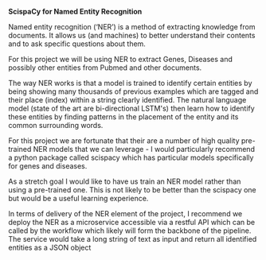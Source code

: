 **ScispaCy for Named Entity Recognition**

Named entity recognition (‘NER’) is a method of extracting knowledge from documents. It allows us (and machines) to better understand their contents and to ask specific questions about them.

For this project we will be using NER to extract Genes, Diseases and possibly other entities from Pubmed and other documents.

The way NER works is that a model is trained to identify certain entities by being showing many thousands of previous examples which are tagged and their place (index) within a string clearly identified. The natural language model (state of the art are bi-directional LSTM's) then learn how to identify these entities by finding patterns in the placement of the entity and its common surrounding words.

For this project we are fortunate that their are a number of high quality pre-trained NER models that we can leverage - I would particularly recommend a python package called scispacy which has particular models specifically for genes and diseases.

As a stretch goal I would like to have us train an NER model rather than using a pre-trained one. This is not likely to be better than the scispacy one but would be a useful learning experience.

In terms of delivery of the NER element of the project, I recommend we deploy the NER as a microservice accessible via a restful API which can be called by the workflow which likely will form the backbone of the pipeline. The service would take a long string of text as input and return all identified entities as a JSON object
